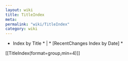 ```yaml
---
layout: wiki
title: TitleIndex
meta: 
permalink: "wiki/TitleIndex"
category: wiki
---
```

<!-- Name: TitleIndex -->
<!-- Version: 3 -->
<!-- Author: trac -->

* Index by Title * | * [RecentChanges Index by Date] *

[[TitleIndex(format=group,min=4)]]
